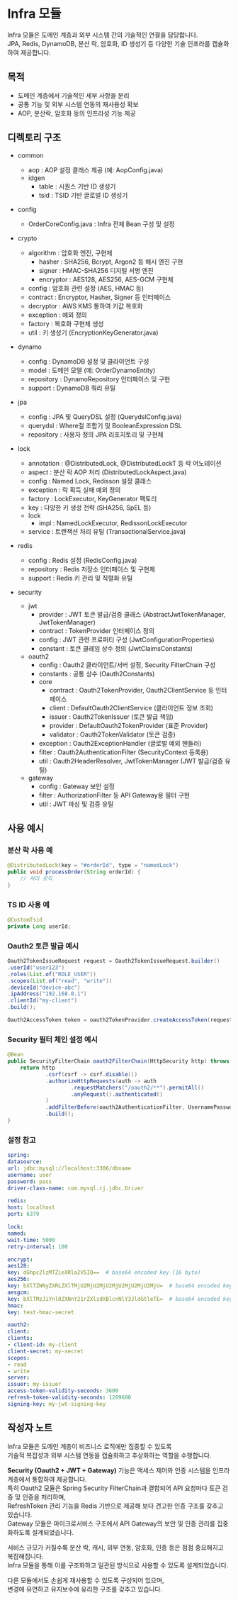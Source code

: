 # Infra 모듈

Infra 모듈은 도메인 계층과 외부 시스템 간의 기술적인 연결을 담당합니다.  
JPA, Redis, DynamoDB, 분산 락, 암호화, ID 생성기 등 다양한 기술 인프라를 캡슐화하여 제공합니다.

## 목적

- 도메인 계층에서 기술적인 세부 사항을 분리
- 공통 기능 및 외부 시스템 연동의 재사용성 확보
- AOP, 분산락, 암호화 등의 인프라성 기능 제공

## 디렉토리 구조

- common
  - aop : AOP 설정 클래스 제공 (예: AopConfig.java)
  - idgen
    - table : 시퀀스 기반 ID 생성기
    - tsid : TSID 기반 글로벌 ID 생성기

- config
  - OrderCoreConfig.java : Infra 전체 Bean 구성 및 설정

- crypto
  - algorithm : 암호화 엔진, 구현체
    - hasher : SHA256, Bcrypt, Argon2 등 해시 엔진 구현
    - signer : HMAC-SHA256 디지털 서명 엔진
    - encryptor : AES128, AES256, AES-GCM 구현체
  - config : 암호화 관련 설정 (AES, HMAC 등)
  - contract : Encryptor, Hasher, Signer 등 인터페이스
  - decryptor : AWS KMS 통하여 키값 복호화
  - exception : 예외 정의
  - factory : 복호화 구현체 생성
  - util : 키 생성기 (EncryptionKeyGenerator.java)

- dynamo
  - config : DynamoDB 설정 및 클라이언트 구성
  - model : 도메인 모델 (예: OrderDynamoEntity)
  - repository : DynamoRepository 인터페이스 및 구현
  - support : DynamoDB 쿼리 유틸

- jpa
  - config : JPA 및 QueryDSL 설정 (QuerydslConfig.java)
  - querydsl : Where절 조합기 및 BooleanExpression DSL
  - repository : 사용자 정의 JPA 리포지토리 및 구현체

- lock
  - annotation : @DistributedLock, @DistributedLockT 등 락 어노테이션
  - aspect : 분산 락 AOP 처리 (DistributedLockAspect.java)
  - config : Named Lock, Redisson 설정 클래스
  - exception : 락 획득 실패 예외 정의
  - factory : LockExecutor, KeyGenerator 팩토리
  - key : 다양한 키 생성 전략 (SHA256, SpEL 등)
  - lock
    - impl : NamedLockExecutor, RedissonLockExecutor
  - service : 트랜잭션 처리 유틸 (TransactionalService.java)

- redis
  - config : Redis 설정 (RedisConfig.java)
  - repository : Redis 저장소 인터페이스 및 구현체
  - support : Redis 키 관리 및 직렬화 유틸

- security
  - jwt
    - provider : JWT 토큰 발급/검증 클래스 (AbstractJwtTokenManager, JwtTokenManager)
    - contract : TokenProvider 인터페이스 정의
    - config : JWT 관련 프로퍼티 구성 (JwtConfigurationProperties)
    - constant : 토큰 클레임 상수 정의 (JwtClaimsConstants)
  - oauth2
    - config : Oauth2 클라이언트/서버 설정, Security FilterChain 구성
    - constants : 공통 상수 (Oauth2Constants)
    - core
      - contract : Oauth2TokenProvider, Oauth2ClientService 등 인터페이스
      - client : DefaultOauth2ClientService (클라이언트 정보 조회)
      - issuer : Oauth2TokenIssuer (토큰 발급 책임)
      - provider : DefaultOauth2TokenProvider (표준 Provider)
      - validator : Oauth2TokenValidator (토큰 검증)
    - exception : Oauth2ExceptionHandler (글로벌 예외 핸들러)
    - filter : Oauth2AuthenticationFilter (SecurityContext 등록용)
    - util : Oauth2HeaderResolver, JwtTokenManager (JWT 발급/검증 유틸)
  - gateway
    - config : Gateway 보안 설정
    - filter : AuthorizationFilter 등 API Gateway용 필터 구현
    - util : JWT 파싱 및 검증 유틸

## 사용 예시

### 분산 락 사용 예

```java
@DistributedLock(key = "#orderId", type = "namedLock")
public void processOrder(String orderId) {
    // 처리 로직
}
```

### TS ID 사용 예

```java
@CustomTsid
private Long userId;
```

### Oauth2 토큰 발급 예시

```java
Oauth2TokenIssueRequest request = Oauth2TokenIssueRequest.builder()
.userId("user123")
.roles(List.of("ROLE_USER"))
.scopes(List.of("read", "write"))
.deviceId("device-abc")
.ipAddress("192.168.0.1")
.clientId("my-client")
.build();

Oauth2AccessToken token = oauth2TokenProvider.createAccessToken(request);
```

### Security 필터 체인 설정 예시

```java
@Bean
public SecurityFilterChain oauth2FilterChain(HttpSecurity http) throws Exception {
    return http
            .csrf(csrf -> csrf.disable())
            .authorizeHttpRequests(auth -> auth
                    .requestMatchers("/oauth2/**").permitAll()
                    .anyRequest().authenticated()
            )
            .addFilterBefore(oauth2AuthenticationFilter, UsernamePasswordAuthenticationFilter.class)
            .build();
}
```

### 설정 참고

```yaml
spring:
datasource:
url: jdbc:mysql://localhost:3306/dbname
username: user
password: pass
driver-class-name: com.mysql.cj.jdbc.Driver

redis:
host: localhost
port: 6379

lock:
named:
wait-time: 5000
retry-interval: 100

encrypt:
aes128:
key: dGhpc2lzMTZieXRla2V5IQ==  # base64 encoded key (16 byte)
aes256:
key: bXlTZWNyZXRLZXlTMjU2MjU2MjU2MjU2MjU2MjU2MjU=  # base64 encoded key (32 byte)
aesgcm:
key: bXlTMzJiYnl0ZXNnY21rZXlzdXBlcnNlY3JldGtleTE=  # base64 encoded key (32 byte)
hmac:
key: test-hmac-secret

oauth2:
client:
clients:
- client-id: my-client
client-secret: my-secret
scopes:
- read
- write
server:
issuer: my-issuer
access-token-validity-seconds: 3600
refresh-token-validity-seconds: 1209600
signing-key: my-jwt-signing-key
```

## 작성자 노트

Infra 모듈은 도메인 계층이 비즈니스 로직에만 집중할 수 있도록  
기술적 복잡성과 외부 시스템 연동을 캡슐화하고 추상화하는 역할을 수행합니다.

**Security (Oauth2 + JWT + Gateway)** 기능은 액세스 제어와 인증 시스템을 인프라 계층에서 통합하여 제공합니다.  
특히 Oauth2 모듈은 Spring Security FilterChain과 결합되어 API 요청마다 토큰 검증 및 인증을 처리하며,  
RefreshToken 관리 기능을 Redis 기반으로 제공해 보다 견고한 인증 구조를 갖추고 있습니다.  
Gateway 모듈은 마이크로서비스 구조에서 API Gateway의 보안 및 인증 관리를 집중화하도록 설계되었습니다.

서비스 규모가 커질수록 분산 락, 캐시, 외부 연동, 암호화, 인증 등은 점점 중요해지고 복잡해집니다.  
Infra 모듈을 통해 이를 구조화하고 일관된 방식으로 사용할 수 있도록 설계되었습니다.

다른 모듈에서도 손쉽게 재사용할 수 있도록 구성되어 있으며,  
변경에 유연하고 유지보수에 유리한 구조를 갖추고 있습니다.
